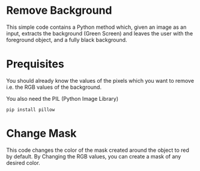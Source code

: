 # Remove Background 
This simple code contains a Python method which, given an image as an input, extracts the background (Green Screen) and leaves the user with the foreground object, and a fully black background. 

# Prequisites
You should already know the values of the pixels which you want to remove i.e. the RGB values of the background.

You also need the PIL (Python Image Library)

```pip install pillow```

# Change Mask 
This code changes the color of the mask created around the object to red by default. By Changing the RGB values, you can create a mask of any desired color. 
